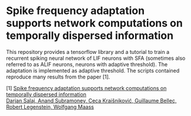 # Spike frequency adaptation supports network computations on temporally dispersed information

This repository provides a tensorflow library and a tutorial to train a recurrent spiking neural network of LIF neurons with SFA 
(sometimes also referred to as ALIF neurons, neurons with adaptive threshold).
The adaptation is implemented as adaptive threshold.
The scripts contained reproduce many results from the paper [1].

[1] [Spike frequency adaptation supports network computations on temporally dispersed information  
Darjan Salaj, Anand Subramoney, Ceca Kraišniković, Guillaume Bellec, Robert Legenstein, Wolfgang Maass](https://www.biorxiv.org/content/10.1101/2020.05.11.081513v1.abstract)
